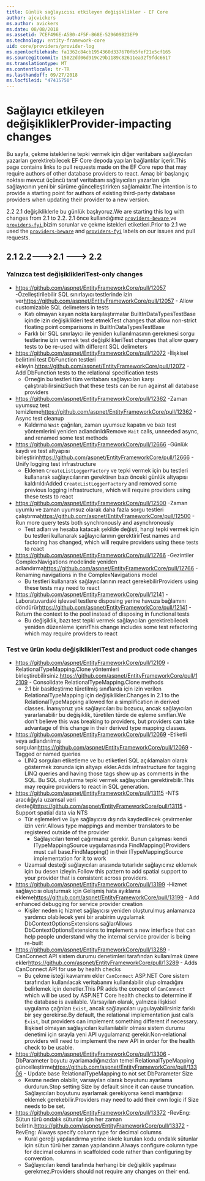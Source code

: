 ```yaml
---
title: Günlük sağlayıcısı etkileyen değişiklikler - EF Core
author: ajcvickers
ms.author: avickers
ms.date: 08/08/2018
ms.assetid: 7CEF496E-A5B0-4F5F-B68E-529609B23EF9
ms.technology: entity-framework-core
uid: core/providers/provider-log
ms.openlocfilehash: fa1362c84cb1954360d337670fb5fef21e5cf165
ms.sourcegitcommit: 15022dd06d919c29b1189c82611ea32f9fdc6617
ms.translationtype: MT
ms.contentlocale: tr-TR
ms.lasthandoff: 09/27/2018
ms.locfileid: "47415750"
---
```

# <a name="provider-impacting-changes"></a><span data-ttu-id="b4746-102">Sağlayıcı etkileyen değişiklikler</span><span class="sxs-lookup"><span data-stu-id="b4746-102">Provider-impacting changes</span></span>

<span data-ttu-id="b4746-103">Bu sayfa, çekme isteklerine tepki vermek için diğer veritabanı sağlayıcıları yazarları gerektirebilecek EF Core depoda yapılan bağlantılar içerir.</span><span class="sxs-lookup"><span data-stu-id="b4746-103">This page contains links to pull requests made on the EF Core repo that may require authors of other database providers to react.</span></span> <span data-ttu-id="b4746-104">Amaç bir başlangıç noktası mevcut üçüncü taraf veritabanı sağlayıcıları yazarları için sağlayıcının yeni bir sürüme güncelleştirirken sağlamaktır.</span><span class="sxs-lookup"><span data-stu-id="b4746-104">The intention is to provide a starting point for authors of existing third-party database providers when updating their provider to a new version.</span></span>

<span data-ttu-id="b4746-105">2.2 2.1 değişikliklerle bu günlük başlıyoruz.</span><span class="sxs-lookup"><span data-stu-id="b4746-105">We are starting this log with changes from 2.1 to 2.2.</span></span> <span data-ttu-id="b4746-106">2.1 önce kullandığımız [ `providers-beware` ](https://github.com/aspnet/EntityFrameworkCore/labels/providers-beware) ve [ `providers-fyi` ](https://github.com/aspnet/EntityFrameworkCore/labels/providers-fyi) bizim sorunlar ve çekme istekleri etiketleri.</span><span class="sxs-lookup"><span data-stu-id="b4746-106">Prior to 2.1 we used the [`providers-beware`](https://github.com/aspnet/EntityFrameworkCore/labels/providers-beware) and [`providers-fyi`](https://github.com/aspnet/EntityFrameworkCore/labels/providers-fyi) labels on our issues and pull requests.</span></span>

## <a name="21-----22"></a><span data-ttu-id="b4746-107">2.1 2.2---></span><span class="sxs-lookup"><span data-stu-id="b4746-107">2.1 ---> 2.2</span></span>

### <a name="test-only-changes"></a><span data-ttu-id="b4746-108">Yalnızca test değişiklikleri</span><span class="sxs-lookup"><span data-stu-id="b4746-108">Test-only changes</span></span>

* <span data-ttu-id="b4746-109">https://github.com/aspnet/EntityFrameworkCore/pull/12057 -Özelleştirilebilir SQL sınırlayıcı testlerinde izin ver</span><span class="sxs-lookup"><span data-stu-id="b4746-109">https://github.com/aspnet/EntityFrameworkCore/pull/12057 - Allow customizable SQL delimeters in tests</span></span>
  * <span data-ttu-id="b4746-110">Katı olmayan kayan nokta karşılaştırmalar BuiltInDataTypesTestBase içinde izin değişiklikleri test etmek</span><span class="sxs-lookup"><span data-stu-id="b4746-110">Test changes that allow non-strict floating point comparisons in BuiltInDataTypesTestBase</span></span>
  * <span data-ttu-id="b4746-111">Farklı bir SQL sınırlayıcı ile yeniden kullanılmasının gerekmesi sorgu testlerine izin vermek test değişiklikleri</span><span class="sxs-lookup"><span data-stu-id="b4746-111">Test changes that allow query tests to be re-used with different SQL delimeters</span></span>
* <span data-ttu-id="b4746-112">https://github.com/aspnet/EntityFrameworkCore/pull/12072 -İlişkisel belirtimi test DbFunction testleri ekleyin.</span><span class="sxs-lookup"><span data-stu-id="b4746-112">https://github.com/aspnet/EntityFrameworkCore/pull/12072 - Add DbFunction tests to the relational specification tests</span></span>
  * <span data-ttu-id="b4746-113">Örneğin bu testleri tüm veritabanı sağlayıcıları karşı çalıştırabilirsiniz</span><span class="sxs-lookup"><span data-stu-id="b4746-113">Such that these tests can be run against all database providers</span></span>
* <span data-ttu-id="b4746-114">https://github.com/aspnet/EntityFrameworkCore/pull/12362 -Zaman uyumsuz test temizleme</span><span class="sxs-lookup"><span data-stu-id="b4746-114">https://github.com/aspnet/EntityFrameworkCore/pull/12362 - Async test cleanup</span></span>
  * <span data-ttu-id="b4746-115">Kaldırma `Wait` çağrıları, zaman uyumsuz kapatın ve bazı test yöntemlerini yeniden adlandırıldı</span><span class="sxs-lookup"><span data-stu-id="b4746-115">Remove `Wait` calls, unneeded async, and renamed some test methods</span></span>
* <span data-ttu-id="b4746-116">https://github.com/aspnet/EntityFrameworkCore/pull/12666 -Günlük kaydı ve test altyapısı birleştirin</span><span class="sxs-lookup"><span data-stu-id="b4746-116">https://github.com/aspnet/EntityFrameworkCore/pull/12666 - Unify logging test infrastructure</span></span>
  * <span data-ttu-id="b4746-117">Eklenen `CreateListLoggerFactory` ve tepki vermek için bu testleri kullanarak sağlayıcılarının gerektiren bazı önceki günlük altyapısı kaldırıldı</span><span class="sxs-lookup"><span data-stu-id="b4746-117">Added `CreateListLoggerFactory` and removed some previous logging infrastructure, which will require providers using these tests to react</span></span>
* <span data-ttu-id="b4746-118">https://github.com/aspnet/EntityFrameworkCore/pull/12500 -Zaman uyumlu ve zaman uyumsuz olarak daha fazla sorgu testleri çalıştırma</span><span class="sxs-lookup"><span data-stu-id="b4746-118">https://github.com/aspnet/EntityFrameworkCore/pull/12500 - Run more query tests both synchronously and asynchronously</span></span>
  * <span data-ttu-id="b4746-119">Test adları ve hesaba katacak şekilde değişti, hangi tepki vermek için bu testleri kullanarak sağlayıcılarının gerektirir</span><span class="sxs-lookup"><span data-stu-id="b4746-119">Test names and factoring has changed, which will require providers using these tests to react</span></span>
* <span data-ttu-id="b4746-120">https://github.com/aspnet/EntityFrameworkCore/pull/12766 -Gezintiler ComplexNavigations modelinde yeniden adlandırma</span><span class="sxs-lookup"><span data-stu-id="b4746-120">https://github.com/aspnet/EntityFrameworkCore/pull/12766 - Renaming navigations in the ComplexNavigations model</span></span>
  * <span data-ttu-id="b4746-121">Bu testleri kullanarak sağlayıcılarının react gerekebilir</span><span class="sxs-lookup"><span data-stu-id="b4746-121">Providers using these tests may need to react</span></span>
* <span data-ttu-id="b4746-122">https://github.com/aspnet/EntityFrameworkCore/pull/12141 -Laboratuvardaki işlevsel testlere disposing yerine havuza bağlamını döndürür</span><span class="sxs-lookup"><span data-stu-id="b4746-122">https://github.com/aspnet/EntityFrameworkCore/pull/12141 - Return the context to the pool instead of disposing in functional tests</span></span>
  * <span data-ttu-id="b4746-123">Bu değişiklik, bazı test tepki vermek sağlayıcıları gerektirebilecek yeniden düzenleme içerir</span><span class="sxs-lookup"><span data-stu-id="b4746-123">This change includes some test refactoring which may require providers to react</span></span>


### <a name="test-and-product-code-changes"></a><span data-ttu-id="b4746-124">Test ve ürün kodu değişiklikleri</span><span class="sxs-lookup"><span data-stu-id="b4746-124">Test and product code changes</span></span>

* <span data-ttu-id="b4746-125">https://github.com/aspnet/EntityFrameworkCore/pull/12109 -RelationalTypeMapping.Clone yöntemleri birleştirebilirsiniz.</span><span class="sxs-lookup"><span data-stu-id="b4746-125">https://github.com/aspnet/EntityFrameworkCore/pull/12109 - Consolidate RelationalTypeMapping.Clone methods</span></span>
  * <span data-ttu-id="b4746-126">2.1 bir basitleştirme türetilmiş sınıflarda için izin verilen RelationalTypeMapping için değişiklikler.</span><span class="sxs-lookup"><span data-stu-id="b4746-126">Changes in 2.1 to the RelationalTypeMapping allowed for a simplification in derived classes.</span></span> <span data-ttu-id="b4746-127">İnanıyoruz yok sağlayıcıları bu bozucu, ancak sağlayıcıları yararlanabilir bu değişiklik, türetilen türde de eşleme sınıfları.</span><span class="sxs-lookup"><span data-stu-id="b4746-127">We don't believe this was breaking to providers, but providers can take advantage of this change in their derived type mapping classes.</span></span>
* <span data-ttu-id="b4746-128">https://github.com/aspnet/EntityFrameworkCore/pull/12069 -Etiketli veya adlandırılmış sorguları</span><span class="sxs-lookup"><span data-stu-id="b4746-128">https://github.com/aspnet/EntityFrameworkCore/pull/12069 - Tagged or named queries</span></span>
  * <span data-ttu-id="b4746-129">LINQ sorguları etiketleme ve bu etiketleri SQL açıklamaları olarak göstermek zorunda için altyapı ekler.</span><span class="sxs-lookup"><span data-stu-id="b4746-129">Adds infrastructure for tagging LINQ queries and having those tags show up as comments in the SQL.</span></span> <span data-ttu-id="b4746-130">Bu SQL oluşturma tepki vermek sağlayıcıları gerektirebilir.</span><span class="sxs-lookup"><span data-stu-id="b4746-130">This may require providers to react in SQL generation.</span></span>
* <span data-ttu-id="b4746-131">https://github.com/aspnet/EntityFrameworkCore/pull/13115 -NTS aracılığıyla uzamsal veri desteği</span><span class="sxs-lookup"><span data-stu-id="b4746-131">https://github.com/aspnet/EntityFrameworkCore/pull/13115 - Support spatial data via NTS</span></span>
  * <span data-ttu-id="b4746-132">Tür eşlemeleri ve üye sağlayıcısı dışında kaydedilecek çevirmenler izin verir.</span><span class="sxs-lookup"><span data-stu-id="b4746-132">Allows type mappings and member translators to be registered outside of the provider</span></span>
    * <span data-ttu-id="b4746-133">Sağlayıcıları temel çağırmanız gerekir. Bunun çalışması kendi ITypeMappingSource uygulamasında FindMapping()</span><span class="sxs-lookup"><span data-stu-id="b4746-133">Providers must call base.FindMapping() in their ITypeMappingSource implementation for it to work</span></span>
  * <span data-ttu-id="b4746-134">Uzamsal desteği sağlayıcıları arasında tutarlıdır sağlayıcınız eklemek için bu desen izleyin.</span><span class="sxs-lookup"><span data-stu-id="b4746-134">Follow this pattern to add spatial support to your provider that is consistent across providers.</span></span>
* <span data-ttu-id="b4746-135">https://github.com/aspnet/EntityFrameworkCore/pull/13199 -Hizmet sağlayıcısı oluşturmak için Gelişmiş hata ayıklama ekleme</span><span class="sxs-lookup"><span data-stu-id="b4746-135">https://github.com/aspnet/EntityFrameworkCore/pull/13199 - Add enhanced debugging for service provider creation</span></span>
  * <span data-ttu-id="b4746-136">Kişiler neden iç hizmet sağlayıcısı yeniden oluşturulmuş anlamanıza yardımcı olabilecek yeni bir arabirim uygulamak DbContextOptionsExtensions sağlar</span><span class="sxs-lookup"><span data-stu-id="b4746-136">Allows DbContextOptionsExtensions to implement a new interface that can help people understand why the internal service provider is being re-built</span></span>
* <span data-ttu-id="b4746-137">https://github.com/aspnet/EntityFrameworkCore/pull/13289 -CanConnect API sistem durumu denetimleri tarafından kullanılmak üzere ekler</span><span class="sxs-lookup"><span data-stu-id="b4746-137">https://github.com/aspnet/EntityFrameworkCore/pull/13289 - Adds CanConnect API for use by health checks</span></span>
  * <span data-ttu-id="b4746-138">Bu çekme isteği kavramını ekler `CanConnect` ASP.NET Core sistem tarafından kullanılacak veritabanını kullanılabilir olup olmadığını belirlemek için denetler.</span><span class="sxs-lookup"><span data-stu-id="b4746-138">This PR adds the concept of `CanConnect` which will be used by ASP.NET Core health checks to determine if the database is available.</span></span> <span data-ttu-id="b4746-139">Varsayılan olarak, yalnızca ilişkisel uygulama çağrıları `Exist`, ancak sağlayıcıları uygulayabilirsiniz farklı bir şey gerekirse.</span><span class="sxs-lookup"><span data-stu-id="b4746-139">By default, the relational implementation just calls `Exist`, but providers can implement something different if necessary.</span></span> <span data-ttu-id="b4746-140">İlişkisel olmayan sağlayıcıları kullanılabilir olması sistem durumu denetimi için sırayla yeni API uygulamanız gerekir.</span><span class="sxs-lookup"><span data-stu-id="b4746-140">Non-relational providers will need to implement the new API in order for the health check to be usable.</span></span>
* <span data-ttu-id="b4746-141">https://github.com/aspnet/EntityFrameworkCore/pull/13306 -DbParameter boyutu ayarlamadığınızdan temel RelationalTypeMapping güncelleştirme</span><span class="sxs-lookup"><span data-stu-id="b4746-141">https://github.com/aspnet/EntityFrameworkCore/pull/13306 - Update base RelationalTypeMapping to not set DbParameter Size</span></span>
  * <span data-ttu-id="b4746-142">Kesme neden olabilir, varsayılan olarak boyutunu ayarlama durdurun.</span><span class="sxs-lookup"><span data-stu-id="b4746-142">Stop setting Size by default since it can cause truncation.</span></span> <span data-ttu-id="b4746-143">Sağlayıcıları boyutunu ayarlamak gerekiyorsa kendi mantığınızı eklemek gerekebilir.</span><span class="sxs-lookup"><span data-stu-id="b4746-143">Providers may need to add their own logic if Size needs to be set.</span></span>
* <span data-ttu-id="b4746-144">https://github.com/aspnet/EntityFrameworkCore/pull/13372 -RevEng: Sütun türü ondalık sütunlar için her zaman belirtin.</span><span class="sxs-lookup"><span data-stu-id="b4746-144">https://github.com/aspnet/EntityFrameworkCore/pull/13372 - RevEng: Always specify column type for decimal columns</span></span>
  * <span data-ttu-id="b4746-145">Kural gereği yapılandırma yerine iskele kurulan kodu ondalık sütunlar için sütun türü her zaman yapılandırın.</span><span class="sxs-lookup"><span data-stu-id="b4746-145">Always configure column type for decimal columns in scaffolded code rather than configuring by convention.</span></span>
  * <span data-ttu-id="b4746-146">Sağlayıcıları kendi tarafında herhangi bir değişiklik yapılması gerekmez.</span><span class="sxs-lookup"><span data-stu-id="b4746-146">Providers should not require any changes on their end.</span></span>

